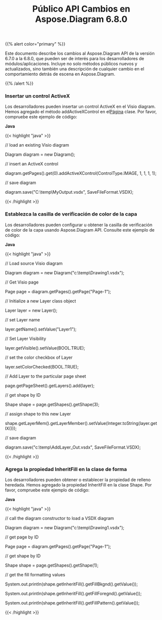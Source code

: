 ﻿---
title: Público API Cambios en Aspose.Diagram 6.8.0
type: docs
weight: 10
url: /es/java/public-api-changes-in-aspose-diagram-6-8-0/
---
{{% alert color="primary" %}} 

Este documento describe los cambios al Aspose.Diagram API de la versión 6.7.0 a la 6.8.0, que pueden ser de interés para los desarrolladores de módulos/aplicaciones. Incluye no solo métodos públicos nuevos y actualizados, sino también una descripción de cualquier cambio en el comportamiento detrás de escena en Aspose.Diagram.

{{% /alert %}} 
### **Insertar un control ActiveX**
 Los desarrolladores pueden insertar un control ActiveX en el Visio diagram. Hemos agregado el método addActiveXControl en el[Página](http://www.aspose.com/api/java/diagram/com.aspose.diagram/classes/Page) clase. Por favor, compruebe este ejemplo de código:

**Java**

{{< highlight "java" >}}

 // load an existing Visio diagram

Diagram diagram = new Diagram();

// insert an ActiveX control

diagram.getPages().get(0).addActiveXControl(ControlType.IMAGE, 1, 1, 1, 1);

// save diagram

diagram.save("C:\\temp\\MyOutput.vsdx", SaveFileFormat.VSDX);

{{< /highlight >}}
### **Establezca la casilla de verificación de color de la capa**
Los desarrolladores pueden configurar u obtener la casilla de verificación de color de la capa usando Aspose.Diagram API. Consulte este ejemplo de código:

**Java**

{{< highlight "java" >}}

 // Load source Visio diagram

Diagram diagram = new Diagram("c:\\temp\\Drawing1.vsdx");

// Get Visio page

Page page = diagram.getPages().getPage("Page-1");

// Initialize a new Layer class object

Layer layer = new Layer();

// set Layer name

layer.getName().setValue("Layer1");

// Set Layer Visibility

layer.getVisible().setValue(BOOL.TRUE);

// set the color checkbox of Layer

layer.setColorChecked(BOOL.TRUE);

// Add Layer to the particular page sheet

page.getPageSheet().getLayers().add(layer);

// get shape by ID

Shape shape = page.getShapes().getShape(3);

// assign shape to this new Layer

shape.getLayerMem().getLayerMember().setValue(Integer.toString(layer.getIX()));

// save diagram

diagram.save("c:\\temp\\AddLayer_Out.vsdx", SaveFileFormat.VSDX);

{{< /highlight >}}
### **Agrega la propiedad InheritFill en la clase de forma**
Los desarrolladores pueden obtener o establecer la propiedad de relleno heredada. Hemos agregado la propiedad InheritFill en la clase Shape. Por favor, compruebe este ejemplo de código:

**Java**

{{< highlight "java" >}}

 // call the diagram constructor to load a VSDX diagram

Diagram diagram = new Diagram("c:\\temp\\Drawing1.vsdx");

// get page by ID

Page page = diagram.getPages().getPage("Page-1");

// get shape by ID

Shape shape = page.getShapes().getShape(1);

// get the fill formatting values

System.out.println(shape.getInheritFill().getFillBkgnd().getValue());

System.out.println(shape.getInheritFill().getFillForegnd().getValue());

System.out.println(shape.getInheritFill().getFillPattern().getValue());

{{< /highlight >}}
